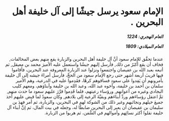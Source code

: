 <h1 dir="rtl">الإمام سعود يرسل جيشًا إلى آل خليفة أهل البحرين .</h1>

<h5 dir="rtl">العام الهجري:  1224

العام الميلادي: 1809

</h5>

<p dir="rtl">عندما تحقَّق للإمام سعود أنَّ آل خليفة أهل البحرين والزبارة يقع منهم بعض المخالفات, فخاف أن يقع أكبَرُ من ذلك, فأرسل إليهم جيشًا واستعمل عليه الأميرَ محمد بن معيقل, ثم أتبعه بعبد الله بن عفيصان واجتمعوا ونزلوا عند الزبارة المعروفة عند البحرين، فأقاموا فيها قريبَ أربعة أشهر حتى رجع الإمام سعود من الحجِّ، فأرسل أمراءَ جيشه إلى آل خليفة يأمرونهم أن يَفِدوا على سعود فساقوهم كرهًا، فقَدِموا عليه في الدرعية، وهم الأمير سلمان بن أحمد بن خليفة، وأخوه عبد الله، وعبد الله بن خليفة وأبناؤهم، ومعهم كليب البجادي وغيره من أعوانهم, ورؤساء رعيتهم، فلما قَدِموا قرَّرَ عليهم سعود ما حدث منهم,  ثمَّ اعتقل رؤساءَهم وردَّ أبناءَهم وبقيَّةَ الرعية إلى بلادهم, وكان سعودٌ لما قبض عليهم أخذ جميعَ خيلهم ونجائبهم وغير ذلك من الشوكة لهم في البحرين، والزبارة، ثم أمر فهدَ بن سليمان بن عفيصان أن يعبر إلى البحرين ضابطًا له، وجعله في بيت المال، ثم إنَّ أبناء آل خليفة نقلوا أكثر نسائِهم وأموالهم في السُّفن، ثم هربوا من الزبارة.</p></br>
